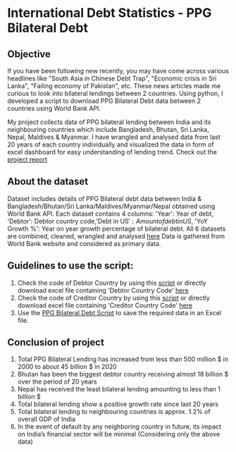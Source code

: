 # International Debt Statistics - PPG Bilateral Debt

## Objective

If you have been following new recently, you may have come across various headlines like "South Asia in Chinese Debt Trap", "Economic crisis in Sri Lanka", "Failing economy of Pakistan", etc. These news articles made me curious to look into bilateral lendings between 2 countries. Using python, I developed a script to download PPG Bilateral Debt data between 2 countries using World Bank API.

My project collects data of PPG bilateral lending between India and its neighbouring countries which include Bangladesh, Bhutan, Sri Lanka, Nepal, Maldives & Myanmar. I have wrangled and analysed data from last 20 years of each country individually and visualized the data in form of excel dashboard for easy understanding of lending trend. Check out the [project report](https://github.com/Pragalbhmandaokar/Data_Analytics/blob/main/Project%20Report.pdf)

## About the dataset

Dataset includes details of PPG Bilateral debt data between India & Bangladesh/Bhutan/Sri Lanka/Maldives/Myanmar/Nepal obtained using World Bank API. Each dataset contains 4 columns: 'Year': Year of debt, 'Debtor': Debtor country code,'Debt in US$': Amount of debt in US$, 'YoY Growth %': Year on year growth percentage of bilateral debt.
All 6 datasets are combined, cleaned, wrangled and analysed [here](https://github.com/Pragalbhmandaokar/Data_Analytics/blob/main/Bilateral%20Debt%20Analysis.xlsx)
Data is gathered from World Bank website and considered as primary data.

## Guidelines to use the script:

1) Check the code of Debtor Country by using this [script](https://github.com/Pragalbhmandaokar/Data_Analytics/blob/main/Python%20Scripts/Debtor%20Country%20Code%20Script.py) or directly download excel file containing 'Debtor Country Code' [here](https://github.com/Pragalbhmandaokar/Data_Analytics/raw/main/Country%20Code%20Data/Debtor%20Country%20Code.xlsx)
2) Check the code of Creditor Country by using this [script](https://github.com/Pragalbhmandaokar/Data_Analytics/blob/main/Python%20Scripts/Creditor%20Country%20Code%20Script.py) or directly download excel file containing 'Creditor Country Code' [here](https://github.com/Pragalbhmandaokar/Data_Analytics/raw/main/Country%20Code%20Data/Creditor%20Country%20Code.xlsx)
3) Use the [PPG Bilateral Debt Script](https://github.com/Pragalbhmandaokar/Data_Analytics/blob/main/Python%20Scripts/PPG%20Bilateral%20Debt%20Script.ipynb) to save the required data in an Excel file.

## Conclusion of project

1) Total PPG Bilateral Lending has increased from less than 500 million $ in 2000 to about 45 billion $ in 2020
2) Bhutan has been the biggest debtor country receiving almost 18 billion $ over the period of 20 years
3) Nepal has received the least bilateral lending amounting to less than 1 billion $
4) Total bilateral lending show a positive growth rate since last 20 years
5) Total bilateral lending to neighbouring countries is approx. 1.2% of overall GDP of India 
6) In the event of default by any neighboring country in future, its impact on India’s financial sector will be minimal (Considering only the above data)
